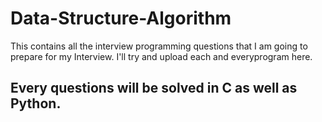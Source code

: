 # Data-Structure-Algorithm
This contains all the interview programming questions that I am going to prepare for my Interview.
I'll try and upload each and everyprogram here.
<h2>Every questions will be solved in C as well as Python.</h2>
